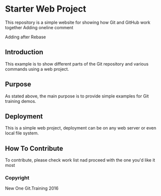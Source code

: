 # Starter Web Project

This repository is a simple website for showing how Git and GitHub work together
Adding oneline comment

Adding after Rebase

## Introduction

This example is to show different parts of the Git repository and various commands using a web project.

## Purpose

As stated above, the main purpose is to provide simple examples for Git training demos.

## Deployment

This is a simple web project, deployment can be on any web server or even local file system.

## How To Contribute

To contribute, please check work list nad proceed with the one you'd like it most

### Copyright

New One Git.Training 2016